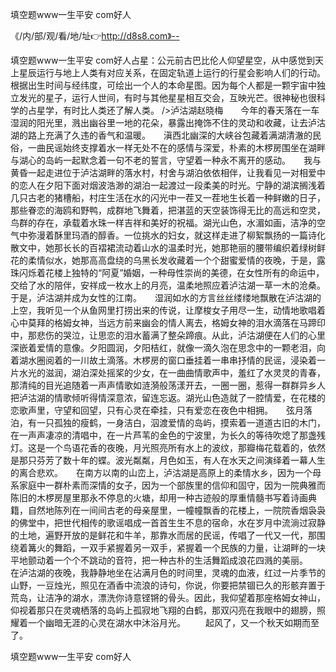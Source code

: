 填空题www一生平安 com好人

《/内/部/观/看/地/址👉http://d8s8.com》--

填空题www一生平安 com好人占星：公元前古巴比伦人仰望星空，从中感觉到天上星辰运行与地上人类有对应关系，在固定轨道上运行的行星会影响人们的行动。根据出生时间与经纬度，可绘出一个人的本命星图。因为每个人都是一颗宇宙中独立发光的星子，运行人世间，有时与其他星星相互交会，互映光芒。很神秘也很科学的占星学，有时比人类还了解人类。
/>泸沽湖赵晓梅　　今年的春天落在一车湿润的阳光里，溅出幽谷里一地的花朵，暴露出掩饰不住的灵动和收藏，让去泸沽湖的路上充满了久违的香气和温暖。　　滇西北幽深的大峡谷包藏着满湖清澈的民俗，一曲民谣始终支撑着水一样无处不在的感情与深爱，朴素的木椤房围坐在湖畔与湖心的岛屿一起默念着一句不老的誓言，守望着一种永不离开的感动。　　我与黄昏一起走进位于泸沽湖畔的落水村，村舍与湖泊依依相伴，让我看见一对相爱中的恋人在夕阳下面对烟波浩渺的湖泊一起渡过一段柔美的时光。宁静的湖滨搁浅着几只古老的猪槽船，村庄生活在水的闪光中一茬又一茬地生长着一种鲜嫩的日子，那些眷恋的海鸥和野鸭，成群地飞舞着，把湛蓝的天空装饰得无比的高远和空灵，鸟群的存在，承载着水珠一样吉祥和美好的祝福。湖光山色，水湄如画，洁净的空气中弥漫着酥里玛酒的醇香。一位挑水的妇女，就这样走进了柳絮飘扬的一篇诗化散文中，她那长长的百褶裙流动着山水的温柔时光，她那艳丽的腰带编织着绿树鲜花的柔情似水，她那高高盘绕的乌黑长发收藏着一个个甜蜜爱情的夜晚，于是，露珠闪烁着花楼上独特的“阿夏”婚姻，一种母性崇尚的美德，在女性所有的命运中，交给了水的陪伴，安祥成一枚水上的月亮，温柔地照应着泸沽湖一草一木的沧桑。于是，泸沽湖并成为女性的江南。　　湿润如水的方言丝丝缕缕地飘散在泸沽湖的上空，我听见一个从鱼网里打捞出来的传说，让摩梭女子用尽一生，动情地歌唱着心中莫拜的格姆女神，当远方前来幽会的情人离去，格姆女神的泪水滴落在马蹄印中，那悲伤的哭泣，让思恋的泪水蓄满了整朵蹄痕。从此，泸沽湖便在人们的心里深嵌着爱情的意像。夕阳圆润，夕阳桔红，就像一滴久泡在思念中的一颗老泪，向着湖水圈阅着的一川故土滴落。木椤房的窗口垂挂着一串串抒情的民谣，浸染着一片水光的滋润，湖泊深处摇桨的少女，在一曲曲情歌声中，羞红了水灵灵的青春，那清纯的目光追随着一声声情歌如涟漪般荡漾开去，一圈一圈，惹得一群群异乡人把泸沽湖的情歌倾听得情深意浓，留连忘返。湖光山色造就了一腔情爱，在花楼的恋歌声里，守望和回望，只有心灵在牵挂，只有爱恋在夜色中相拥。　　弦月落泊，有一只孤独的瘦鹤，一身洁白，泅渡爱情的岛屿，摸索着一道道古旧的木门，在一声声凄凉的清唱中，在一片芦苇的金色的宁波里，为长久的等待吹熄了那盏残灯。这是一个鸟语花香的夜晚，月光照亮所有水上的波纹，那瓣梅花载着的，依然是那只芬芳了数十年的蝶。波光粼粼，月色如玉，有人在水天之间演绎着一幕人生的离合悲欢。　　在南方以南的山峦上，泸沽湖是高原上的柔情水乡，因为一个母系家庭中一群朴素而深情的女子，因为一个部族里的信仰和固守，因为一院典雅而陈旧的木椤房屋里那永不停息的火塘，却用一种古迹般的厚重情髓书写着诗画典籍，自然地陈列在一间间古老的母亲屋里，一幢幢飘香的花楼上，一院院香烟袅袅的佛堂中，把世代相传的歌谣唱成一首首生生不息的宿命，水在岁月中流淌过寂静的土地，遍野开放的是鲜花和牛羊，那靠水而居的民谣，传唱了一代又一代，那围绕着篝火的舞蹈，一双手紧握着另一双手，紧握着一个民族的力量，让湖畔的一块平地颤动着一个个不跳动的音符，把一种古朴的生活舞蹈成浪花四溅的美丽。　　在泸沽湖的夜晚，我静静地坐在沾满月色的时间里，灵魂的血液，红过一片季节的山野，一豆烛光，照见在酒香中流浪的诗句，你说，你要把禁锢已久的形骸弃置于荒岛，让洁净的湖水，漂洗你诗意铿锵的骨头。因此，我仰望着那座格姆女神山，仰视着那只在灵魂栖落的岛屿上孤寂地飞翔的白鹤，那双闪亮在我眼中的翅膀，照耀着一个幽暗无涯的心灵在湖水中沐浴月光。
　　起风了，又一个秋天如期而至了。





填空题www一生平安 com好人
